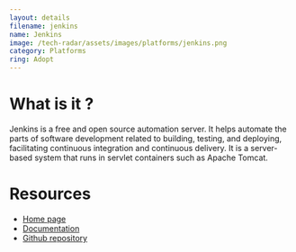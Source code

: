 ```yaml
---
layout: details
filename: jenkins 
name: Jenkins
image: /tech-radar/assets/images/platforms/jenkins.png 
category: Platforms
ring: Adopt
---
```


# What is it ?
Jenkins is a free and open source automation server. It helps automate the parts of software development related to building, testing, and deploying, facilitating continuous integration and continuous delivery. It is a server-based system that runs in servlet containers such as Apache Tomcat.

# Resources
- [Home page](https://www.jenkins.io/)
- [Documentation](https://www.jenkins.io/doc/)
- [Github repository](https://github.com/jenkinsci/jenkins)

